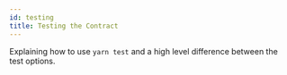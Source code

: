 ```yaml
---
id: testing
title: Testing the Contract
---
```

Explaining how to use `yarn test` and a high level difference between the test options.